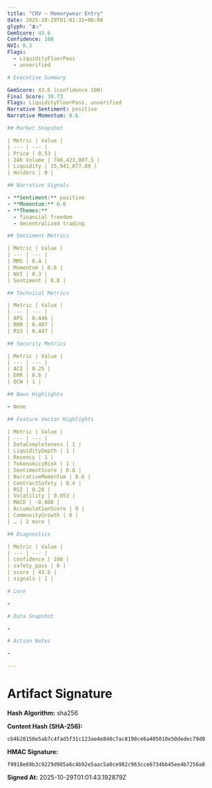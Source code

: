 ```yaml
---
title: "CRV — Memorywear Entry"
date: 2025-10-29T01:01:31+00:00
glyph: "⧗⟡"
GemScore: 43.6
Confidence: 100
NVI: 0.3
Flags:
  - LiquidityFloorPass
  - unverified

# Executive Summary

GemScore: 43.6 (confidence 100)
Final Score: 39.73
Flags: LiquidityFloorPass, unverified
Narrative Sentiment: positive
Narrative Momentum: 0.6

## Market Snapshot

| Metric | Value |
| --- | --- |
| Price | 0.53 |
| 24h Volume | 746,423,807.5 |
| Liquidity | 15,941,077.89 |
| Holders | 0 |

## Narrative Signals

- **Sentiment:** positive
- **Momentum:** 0.6
- **Themes:**
  - financial freedom
  - decentralized trading

## Sentiment Metrics

| Metric | Value |
| --- | --- |
| MMS | 0.4 |
| Momentum | 0.6 |
| NVI | 0.3 |
| Sentiment | 0.8 |

## Technical Metrics

| Metric | Value |
| --- | --- |
| APS | 0.446 |
| RRR | 0.487 |
| RSS | 0.447 |

## Security Metrics

| Metric | Value |
| --- | --- |
| ACI | 0.25 |
| ERR | 0.6 |
| OCW | 1 |

## News Highlights

- None

## Feature Vector Highlights

| Metric | Value |
| --- | --- |
| DataCompleteness | 1 |
| LiquidityDepth | 1 |
| Recency | 1 |
| TokenomicsRisk | 1 |
| SentimentScore | 0.8 |
| NarrativeMomentum | 0.6 |
| ContractSafety | 0.4 |
| RSI | 0.28 |
| Volatility | 0.053 |
| MACD | -0.008 |
| AccumulationScore | 0 |
| CommunityGrowth | 0 |
| … | 2 more |

## Diagnostics

| Metric | Value |
| --- | --- |
| confidence | 100 |
| safety_pass | 0 |
| score | 43.6 |
| signals | 1 |

# Lore

-

# Data Snapshot

-

# Action Notes

-

---
```


# Artifact Signature

**Hash Algorithm:** sha256

**Content Hash (SHA-256):**
```
cb4b28150e5ab7c4fad5f31c123ae4e840c7ac8190ce6a405010e50dedec79d0
```

**HMAC Signature:**
```
f9918e69b3c9229d985a6c4b92e5aac5a0ce982c963cce6734bb45ee4b7256a8
```

**Signed At:** 2025-10-29T01:01:43.192879Z
